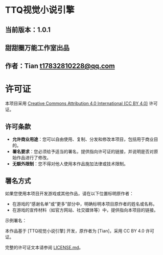 # TTQ视觉小说引擎
## 当前版本：1.0.1
## 甜甜圈万能工作室出品
## 作者：Tian <t17832810228@qq.com>


# 许可证

本项目采用 [Creative Commons Attribution 4.0 International (CC BY 4.0)](https://creativecommons.org/licenses/by/4.0/) 许可证。

## 许可条款

- **允许商业用途**：您可以自由使用、复制、分发和修改本项目，包括用于商业目的。
- **署名要求**：您必须给予适当的署名，提供指向许可证的链接，并说明是否对原始作品进行了修改。
- **无额外限制**：您不得对他人使用本作品施加法律或技术限制。

## 署名方式

如果您使用本项目开发游戏或其他作品，请在以下位置标明原作者：

- 在游戏的“感谢名单”或“更多”部分中，明确标明本项目原作者的姓名或名称。
- 在游戏的宣传材料（如官方网站、社交媒体等）中，提供指向本项目的链接。

示例署名：

本作品基于 [TTQ视觉小说引擎] 开发，原作者为 [Tian]，采用 CC BY 4.0 许可证。

完整的许可证文本请参阅 [LICENSE.md](LICENSE.md)。
